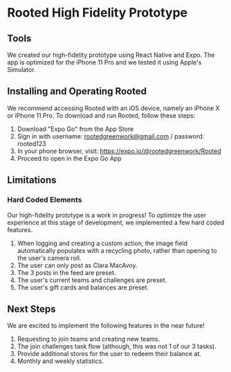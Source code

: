 # Rooted High Fidelity Prototype

## Tools
We created our high-fidelity prototype using React Native and Expo. The app is optimized for the iPhone 11 Pro and we tested it using Apple's Simulator.

## Installing and Operating Rooted
We recommend accessing Rooted with an iOS device, namely an iPhone X or iPhone 11 Pro. To download and run Rooted, follow these steps:
1. Download "Expo Go" from the App Store
2. Sign in with username: rootedgreenwork@gmail.com / password: rooted123
3. In your phone browser, visit: https://expo.io/@rootedgreenwork/Rooted
4. Proceed to open in the Expo Go App

## Limitations
### Hard Coded Elements
Our high-fidelity prototype is a work in progress! To optimize the user experience at this stage of development, we implemented a few hard coded features.
1. When logging and creating a custom action, the image field automatically populates with a recycling photo, rather than opening to the user's camera roll.
2. The user can only post as Clara MacAvoy.
3. The 3 posts in the feed are preset.
4. The user's current teams and challenges are preset.
5. The user's gift cards and balances are preset.

## Next Steps
We are excited to implement the following features in the near future!
1. Requesting to join teams and creating new teams.
2. The join challenges task flow (although, this was not 1 of our 3 tasks).
3. Provide additional stores for the user to redeem their balance at.
4. Monthly and weekly statistics.
